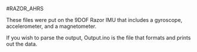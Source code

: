 #RAZOR_AHRS

These files were put on the 9DOF Razor IMU that includes a gyroscope, accelerometer, and a magnetometer.

If you wish to parse the output, Output.ino is the file that formats and prints out the data. 
